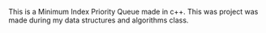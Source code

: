 This is a Minimum Index Priority Queue made in c++. This was project was made during my data structures and algorithms class.
